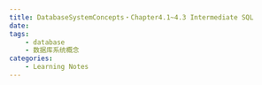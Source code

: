 ```yaml
---
title: DatabaseSystemConcepts・Chapter4.1~4.3 Intermediate SQL
date: 
tags: 
    - database
    - 数据库系统概念
categories: 
    - Learning Notes    
---
```


